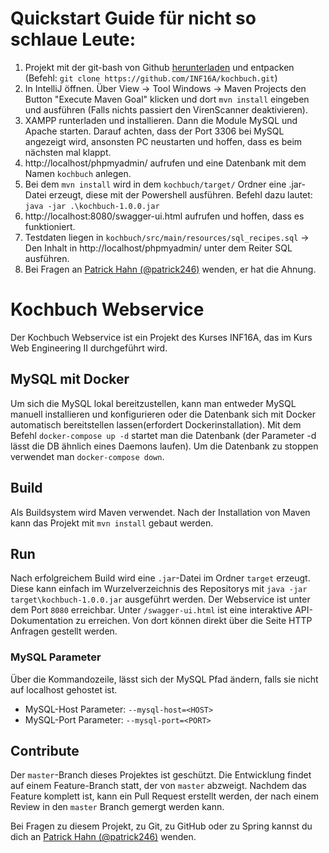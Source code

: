 <!-- 
@author Yoco Harrmann
-->
# Quickstart Guide für nicht so schlaue Leute: 
1. Projekt mit der git-bash von Github [herunterladen](https://github.com/INF16A/kochbuch/archive/master.zip) und entpacken (Befehl: `git clone https://github.com/INF16A/kochbuch.git`) 
2. In IntelliJ öffnen. Über View -> Tool Windows -> Maven Projects den Button "Execute Maven Goal" klicken und dort `mvn install` eingeben und ausführen (Falls nichts passiert den VirenScanner deaktivieren). 
3. XAMPP runterladen und installieren. Dann die Module MySQL und Apache starten. Darauf achten, dass der Port 3306 bei MySQL angezeigt wird, ansonsten PC neustarten und hoffen, dass es beim nächsten mal klappt. 
4. http://localhost/phpmyadmin/ aufrufen und eine Datenbank mit dem Namen `kochbuch` anlegen. 
5. Bei dem `mvn install` wird in dem `kochbuch/target/` Ordner eine .jar-Datei erzeugt, diese mit der Powershell ausführen. Befehl dazu lautet: `java -jar .\kochbuch-1.0.0.jar`
6. http://localhost:8080/swagger-ui.html aufrufen und hoffen, dass es funktioniert.
7. Testdaten liegen in `kochbuch/src/main/resources/sql_recipes.sql` -> Den Inhalt in http://localhost/phpmyadmin/ unter dem Reiter SQL ausführen. 
8. Bei Fragen an [Patrick Hahn (@patrick246)](https://telegram.me/patrick246) wenden, er hat die Ahnung. 
<!-- Ende Yoco-Teil -->


<!-- 
@author Patrick Hahn
@author Armin Beck
-->
# Kochbuch Webservice
Der Kochbuch Webservice ist ein Projekt des Kurses INF16A, das im Kurs Web Engineering II durchgeführt wird.

## MySQL mit Docker
Um sich die MySQL lokal bereitzustellen, kann man entweder MySQL manuell installieren und konfigurieren oder die Datenbank sich mit Docker automatisch bereitstellen lassen(erfordert Dockerinstallation). Mit dem Befehl `docker-compose up -d` startet man die Datenbank (der Parameter -d lässt die DB ähnlich eines Daemons laufen). Um die Datenbank zu stoppen verwendet man `docker-compose down`.

## Build
Als Buildsystem wird Maven verwendet. Nach der Installation von Maven kann das Projekt mit `mvn install` gebaut werden.

## Run
Nach erfolgreichem Build wird eine `.jar`-Datei im Ordner `target` erzeugt. Diese kann einfach im Wurzelverzeichnis des Repositorys mit `java -jar target\kochbuch-1.0.0.jar` ausgeführt werden. Der Webservice ist unter dem Port `8080` erreichbar.
Unter `/swagger-ui.html` ist eine interaktive API-Dokumentation zu erreichen. Von dort können direkt über die Seite HTTP Anfragen gestellt werden.

### MySQL Parameter 
Über die Kommandozeile, lässt sich der MySQL Pfad ändern, falls sie nicht auf localhost gehostet ist.
- MySQL-Host Parameter: ```--mysql-host=<HOST>```
- MySQL-Port Parameter: ```--mysql-port=<PORT>```

## Contribute
Der `master`-Branch dieses Projektes ist geschützt. Die Entwicklung findet auf einem Feature-Branch statt, der von `master` abzweigt. Nachdem das Feature komplett ist, kann ein Pull Request erstellt werden, der nach einem Review in den `master` Branch gemergt werden kann.

Bei Fragen zu diesem Projekt, zu Git, zu GitHub oder zu Spring kannst du dich an [Patrick Hahn (@patrick246)](https://telegram.me/patrick246) wenden.
